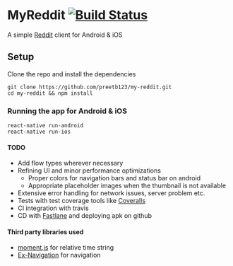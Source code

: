 # MyReddit [![Build Status](https://travis-ci.org/preetb123/my-reddit.svg?branch=master)](https://travis-ci.org/preetb123/my-reddit)
A simple [Reddit](https://www.reddit.com/) client for Android & iOS

## Setup
Clone the repo and install the dependencies
```
git clone https://github.com/preetb123/my-reddit.git
cd my-reddit && npm install
```

### Running the app for Android & iOS
``` 
react-native run-android
react-native run-ios
```

#### TODO
- Add flow types wherever necessary
- Refining UI and minor performance optimizations
  - Proper colors for navigation bars and status bar on android
  - Appropriate placeholder images when the thumbnail is not available
- Extensive error handling for network issues, server problem etc. 
- Tests with test coverage tools like [Coveralls](https://coveralls.io/)
- CI integration with travis
- CD with [Fastlane](https://fastlane.tools/) and deploying apk on github

#### Third party libraries used
- [moment.js](http://momentjs.com/) for relative time string
- [Ex-Navigation](https://github.com/exponentjs/ex-navigation) for navigation

